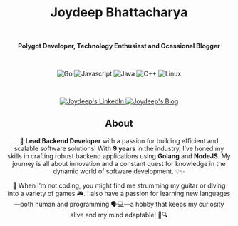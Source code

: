 <div align="center">
  
  # Joydeep Bhattacharya

</div>
<br>
<div align="center">
  
  **Polygot Developer, Technology Enthusiast and Ocassional Blogger**

</div>
<br>
<p align="center">
  <img src="https://img.shields.io/badge/Go-00ADD8?style=for-the-badge&logo=go&logoColor=white" alt="Go"/>
  <img src="https://img.shields.io/badge/JavaScript-F7DF1E?style=for-the-badge&logo=javascript&logoColor=black" alt="Javascript"/>
  <img src="https://img.shields.io/badge/Java-ED8B00?style=for-the-badge&logo=java&logoColor=white" alt="Java"/>
  <img src="https://img.shields.io/badge/C%2B%2B-00599C?style=for-the-badge&logo=c%2B%2B&logoColor=white" alt="C++"/>
  <img src="https://img.shields.io/badge/Linux-FCC624?style=for-the-badge&logo=linux&logoColor=black" alt="Linux"/>
</p>
<br>
<p align="center">
  <a href="https://www.linkedin.com/in/linkwithjoy/">
    <img src="https://img.shields.io/badge/LinkedIn-0077B5?style=for-the-badge&logo=linkedin&logoColor=white" alt="Joydeep's LinkedIn"/>
  </a>

  <a href="https://medium.com/@linkwithjoydeep">
    <img src="https://img.shields.io/badge/Medium-12100E?style=for-the-badge&logo=medium&logoColor=white" alt="Joydeep's Blog"/>
  </a>
</p>


<div align="center">

## About

</div>

<div align="center">

🚀 **Lead Backend Developer** with a passion for building efficient and scalable software solutions! With **9 years** in the industry, I’ve honed my skills in crafting robust backend applications using **Golang** and **NodeJS**. My journey is all about innovation and a constant quest for knowledge in the dynamic world of software development. 💡✨

🎸 When I’m not coding, you might find me strumming my guitar or diving into a variety of games 🎮. I also have a passion for learning new languages—both human and programming 🗣️💻—a hobby that keeps my curiosity alive and my mind adaptable! 🌱🔍

</div>

